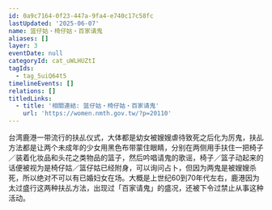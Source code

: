 ```yaml
---
id: 0a9c7164-0f23-447a-9fa4-e740c17c58fc
lastUpdated: '2025-06-07'
name: 篮仔姑・椅仔姑・百家请鬼
aliases: []
layer: 3
eventDate: null
categoryId: cat_uWLHUZtI
tagIds:
  - tag_5uiQ64t5
timelineEvents: []
relations: []
titledLinks:
  - title: '相關連結: 篮仔姑・椅仔姑・百家请鬼'
    url: 'https://women.nmth.gov.tw/?p=20110'
---
```

台湾鹿港一带流行的扶乩仪式，大体都是幼女被嫂嫂虐待致死之后化为厉鬼，扶乩方法都是让两个未成年的少女用黑色布带蒙住眼睛，分别在两侧用手扶住一把椅子／装着化妆品和头花之类物品的篮子，然后吟唱请鬼的歌谣，椅子／篮子动起来的话便被视为是椅仔姑／篮仔姑已经附身，可以询问占卜，但因为两鬼是被嫂嫂杀死，所以绝对不可以有已婚妇女在场。大概是上世纪60到70年代左右，鹿港因为太过盛行这两种扶乩方法，出现过「百家请鬼」的盛况，还被下令过禁止从事这种活动。
